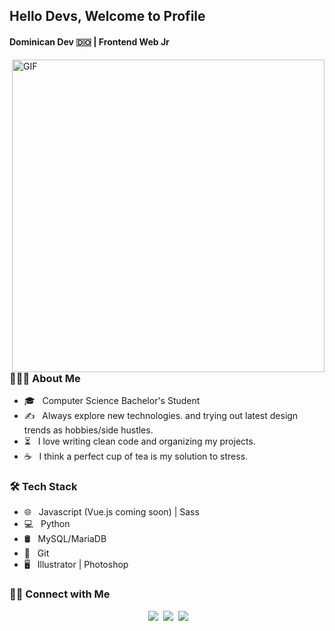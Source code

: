 
<h2>Hello Devs, Welcome to Profile</h2>
<h4>Dominican Dev 🇩🇴 | Frontend Web Jr</h4>
<img align="right" alt="GIF" src="https://ugc.kn3.net/i/origin/https://cdn-images-1.medium.com/max/1600/1*IRFhWNqusUWbTsB1hQXhrQ.gif" width="500"/>

<h3> 👨🏻‍💻 About Me </h3>

- 🎓 &nbsp; Computer Science Bachelor's Student
- ✍️ &nbsp; Always explore new technologies. and trying out latest design trends as hobbies/side hustles.
- ⏳ &nbsp; I love writing clean code and organizing my projects.
- ☕ &nbsp; I think a perfect cup of tea is my solution to stress.

<h3>🛠 Tech Stack</h3>

- 🌐 &nbsp; Javascript (Vue.js coming soon) | Sass 
- 💻 &nbsp; Python
- 🛢 &nbsp;  MySQL/MariaDB
- 🔧 &nbsp; Git
- 🖥 &nbsp;  Illustrator | Photoshop 


<h3> 🤝🏻 Connect with Me </h3>

<div align="center">
&nbsp;<a href="https://www.instagram.com/Yanugod/"><img src="https://img.shields.io/badge/instagram%20@Yanugod-4a6b7e?style=for-the-badge&logo=instagram&logoColor=white"/></a> 
&nbsp;<a href="https://www.linkedin.com/in/llerlin-yanuel-alc%C3%A1ntara-zapata-824b401bb/"><img src="https://img.shields.io/badge/linkedin%20@Yanugod-344E86?style=for-the-badge&logo=linkedin&logoColor=white"/></a>
&nbsp;<a href="mailto:llerlinalcantara@gmail.com"><img src="https://img.shields.io/badge/Gmail | Hire Me%20-e52b2b?style=for-the-badge&logo=gmail&logoColor=white"/></a>
</div>
